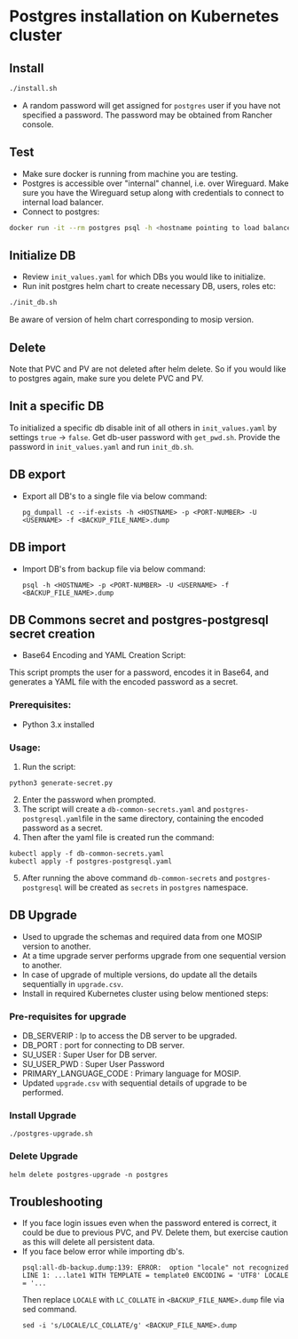 # Postgres installation on Kubernetes cluster

## Install 
```sh
./install.sh
```
* A random password will get assigned for `postgres` user if you have not specified a password. The password may be obtained from Rancher console.

## Test
* Make sure docker is running from machine you are testing.
* Postgres is accessible over "internal" channel, i.e. over Wireguard.  Make sure you have the Wireguard setup along with credentials to connect to internal load balancer.
* Connect to postgres:
```sh
docker run -it --rm postgres psql -h <hostname pointing to load balancer> -U postgres -p 5432
```
## Initialize DB
* Review `init_values.yaml` for  which DBs you would like to initialize.
* Run init postgres helm chart to create necessary DB, users, roles etc:
```sh
./init_db.sh
```
Be aware of version of helm chart corresponding to mosip version.

## Delete
Note that PVC and PV are not deleted after helm delete.  So if you would like to postgres again, make sure you delete PVC and PV.

## Init a specific DB
To initialized a specific db disable init of all others in `init_values.yaml` by settings `true` -> `false`.  Get db-user password with `get_pwd.sh`.  Provide the password in `init_values.yaml` and run `init_db.sh`.

## DB export

* Export all DB's to a single file via below command:
  ```
  pg_dumpall -c --if-exists -h <HOSTNAME> -p <PORT-NUMBER> -U <USERNAME> -f <BACKUP_FILE_NAME>.dump
  ```

## DB import

* Import DB's from backup file via below command:
  ```
  psql -h <HOSTNAME> -p <PORT-NUMBER> -U <USERNAME> -f <BACKUP_FILE_NAME>.dump
  ```
## DB Commons secret and postgres-postgresql secret creation

* Base64 Encoding and YAML Creation Script:

This script prompts the user for a password, encodes it in Base64, and generates a YAML file with the encoded password as a secret.

### Prerequisites:

- Python 3.x installed

### Usage:

1. Run the script:
```
python3 generate-secret.py
```
2. Enter the password when prompted.
3. The script will create a ``db-common-secrets.yaml`` and ``postgres-postgresql.yaml``file in the same directory, containing the encoded password as a secret.
4. Then after the yaml file is created run the command:
```
kubectl apply -f db-common-secrets.yaml
kubectl apply -f postgres-postgresql.yaml
```
5. After running the above command ``db-common-secrets`` and ``postgres-postgresql`` will be created as ``secrets`` in ``postgres`` namespace.

  
## DB Upgrade
* Used to upgrade the schemas and required data from one MOSIP version to another.
* At a time upgrade server performs upgrade from one sequential version to another.
* In case of upgrade of multiple versions, do update all the details sequentially in `upgrade.csv`.
* Install in required Kubernetes cluster using below mentioned steps:
### Pre-requisites for upgrade
* DB_SERVERIP : Ip to access the DB server to be upgraded.
* DB_PORT : port for connecting to DB server.
* SU_USER : Super User for DB server.
* SU_USER_PWD : Super User Password
* PRIMARY_LANGUAGE_CODE : Primary language for MOSIP.
* Updated `upgrade.csv` with sequential details of upgrade to be performed.
### Install Upgrade
```
./postgres-upgrade.sh
```
### Delete Upgrade
```
helm delete postgres-upgrade -n postgres
```
## Troubleshooting
* If you face login issues even when the password entered is correct, it could be due to previous PVC, and PV.  Delete them, but exercise caution as this will delete all persistent data.
* If you face below error while importing db's.
  ```
  psql:all-db-backup.dump:139: ERROR:  option "locale" not recognized                                             
  LINE 1: ...late1 WITH TEMPLATE = template0 ENCODING = 'UTF8' LOCALE = '...
  ```
  Then replace `LOCALE` with `LC_COLLATE` in `<BACKUP_FILE_NAME>.dump` file via sed command.
  ```
  sed -i 's/LOCALE/LC_COLLATE/g' <BACKUP_FILE_NAME>.dump
  ```
